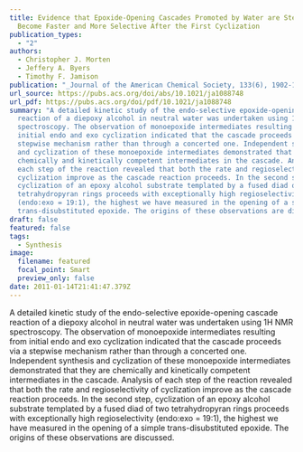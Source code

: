 ```yaml
---
title: Evidence that Epoxide-Opening Cascades Promoted by Water are Stepwise and
  Become Faster and More Selective After the First Cyclization
publication_types:
  - "2"
authors:
  - Christopher J. Morten
  - Jeffery A. Byers
  - Timothy F. Jamison
publication: "_Journal of the American Chemical Society, 133(6), 1902-1908_, DOI: 10.1021/ja1088748"
url_source: https://pubs.acs.org/doi/abs/10.1021/ja1088748
url_pdf: https://pubs.acs.org/doi/pdf/10.1021/ja1088748
summary: "A detailed kinetic study of the endo-selective epoxide-opening cascade
  reaction of a diepoxy alcohol in neutral water was undertaken using 1H NMR
  spectroscopy. The observation of monoepoxide intermediates resulting from
  initial endo and exo cyclization indicated that the cascade proceeds via a
  stepwise mechanism rather than through a concerted one. Independent synthesis
  and cyclization of these monoepoxide intermediates demonstrated that they are
  chemically and kinetically competent intermediates in the cascade. Analysis of
  each step of the reaction revealed that both the rate and regioselectivity of
  cyclization improve as the cascade reaction proceeds. In the second step,
  cyclization of an epoxy alcohol substrate templated by a fused diad of two
  tetrahydropyran rings proceeds with exceptionally high regioselectivity
  (endo:exo = 19:1), the highest we have measured in the opening of a simple
  trans-disubstituted epoxide. The origins of these observations are discussed."
draft: false
featured: false
tags:
  - Synthesis
image:
  filename: featured
  focal_point: Smart
  preview_only: false
date: 2011-01-14T21:41:47.379Z
---
```

  A detailed kinetic study of the endo-selective epoxide-opening cascade reaction of a diepoxy alcohol in neutral water was undertaken using 1H NMR spectroscopy. The observation of monoepoxide intermediates resulting from initial endo and exo cyclization indicated that the cascade proceeds via a stepwise mechanism rather than through a concerted one. Independent synthesis and cyclization of these monoepoxide intermediates demonstrated that they are chemically and kinetically competent intermediates in the cascade. Analysis of each step of the reaction revealed that both the rate and regioselectivity of cyclization improve as the cascade reaction proceeds. In the second step, cyclization of an epoxy alcohol substrate templated by a fused diad of two tetrahydropyran rings proceeds with exceptionally high regioselectivity (endo:exo = 19:1), the highest we have measured in the opening of a simple trans-disubstituted epoxide. The origins of these observations are discussed.
